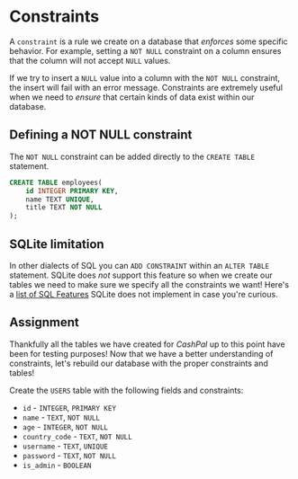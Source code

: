 # Constraints

A `constraint` is a rule we create on a database that *enforces* some specific behavior. For example, setting a `NOT NULL` constraint on a column ensures that the column will not accept `NULL` values.

If we try to insert a `NULL` value into a column with the `NOT NULL` constraint, the insert will fail with an error message. Constraints are extremely useful when we need to *ensure* that certain kinds of data exist within our database. 

## Defining a NOT NULL constraint

The `NOT NULL` constraint can be added directly to the `CREATE TABLE` statement.

```SQL
CREATE TABLE employees(
    id INTEGER PRIMARY KEY,
    name TEXT UNIQUE,
    title TEXT NOT NULL
);
```

## SQLite limitation

In other dialects of SQL you can `ADD CONSTRAINT` within an `ALTER TABLE` statement. SQLite does *not* support this feature so when we create our tables we need to make sure we specify all the constraints we want! Here's a [list of SQL Features](https://www.sqlite.org/omitted.html) SQLite does not implement in case you're curious.

## Assignment

Thankfully all the tables we have created for *CashPal* up to this point have been for testing purposes! Now that we have a better understanding of constraints, let's rebuild our database with the proper constraints and tables!

Create the `USERS` table with the following fields and constraints:

* `id` - `INTEGER`, `PRIMARY KEY`
* `name` - `TEXT`, `NOT NULL`
* `age` - `INTEGER`, `NOT NULL`
* `country_code` - `TEXT`, `NOT NULL`
* `username` - `TEXT`, `UNIQUE`
* `password` - `TEXT`, `NOT NULL`
* `is_admin` - `BOOLEAN`
